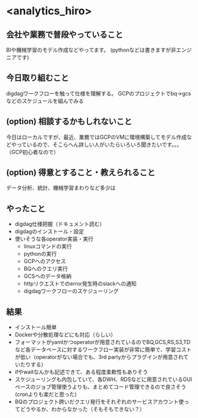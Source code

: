 # <analytics_hiro>

## 会社や業務で普段やっていること

BIや機械学習のモデル作成などやってます。
(pythonなどは書きますが非エンジニアです)

## 今日取り組むこと

digdagワークフローを触って仕様を理解する。
GCPのプロジェクトでbq→gcsなどのスケジュールを組んでみる

## (option) 相談するかもしれないこと

今日はローカルですが、最近、業務ではGCPのVMに環境構築してモデル作成などやっているので、そこらへん詳しい人がいたらいろいろ聞きたいです。。。（GCP初心者なので）

## (option) 得意とすること・教えられること

データ分析、統計、機械学習まわりなど多少は

## やったこと

- digdag仕様把握（ドキュメント読む）
- digdagのインストール・設定
- 使いそうな各operator実装・実行
	- linuxコマンドの実行
	- pythonの実行
	- GCPへのアクセス
	- BQへのクエリ実行
	- GCSへのデータ格納
	- httpリクエストでのerror発生時のslackへの通知
	- digdagワークフローのスケジューリング

## 結果

- インストール簡単
- Dockerや分散処理などにも対応（らしい）
- フォーマットがyamlかつoperatorが用意されているのでBQ,GCS,RS,S3,TDなど各データベースに対するワークフロー実装が非常に簡単で、学習コストが低い（operatorがない場合でも、3rd partyからプラグインが用意されていたりする）
- ifやwaitなんかも記述できて、ある程度柔軟性もありそう
- スケジューリングも内包していて、各DWH、RDSなどに用意されているGUIベースのジョブ管理使うよりも、まとめてコード管理できるので良さそう(cronよりも楽だと思った)
- BQのプロジェクト跨いだクエリ発行をそれぞれのサービスアカウント使ってどうやるか、わからなかった（そもそもできない？）
